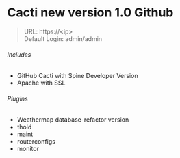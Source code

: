 # Cacti new version 1.0 Github
> URL: https://\<ip\>  
> Default Login: admin/admin  

###### Includes
- GitHub Cacti with Spine Developer Version
- Apache with SSL

###### Plugins
- Weathermap database-refactor version
- thold
- maint
- routerconfigs
- monitor
